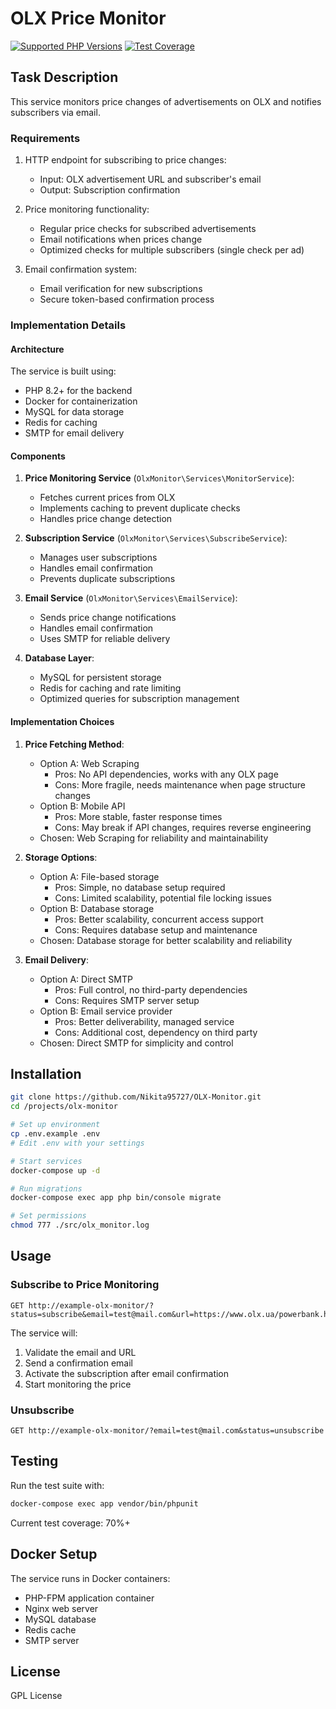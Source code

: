 # OLX Price Monitor

[![Supported PHP Versions](https://img.shields.io/badge/PHP-8.2,%208.3,%208.4-blue)](https://github.com/Nikita95727/OLX-Monitor/)
[![Test Coverage](https://img.shields.io/badge/Test%20Coverage-70%25-green)](https://github.com/Nikita95727/OLX-Monitor/)

## Task Description

This service monitors price changes of advertisements on OLX and notifies subscribers via email.

### Requirements

1. HTTP endpoint for subscribing to price changes:
   - Input: OLX advertisement URL and subscriber's email
   - Output: Subscription confirmation

2. Price monitoring functionality:
   - Regular price checks for subscribed advertisements
   - Email notifications when prices change
   - Optimized checks for multiple subscribers (single check per ad)

3. Email confirmation system:
   - Email verification for new subscriptions
   - Secure token-based confirmation process

### Implementation Details

#### Architecture

The service is built using:
- PHP 8.2+ for the backend
- Docker for containerization
- MySQL for data storage
- Redis for caching
- SMTP for email delivery

#### Components

1. **Price Monitoring Service** (`OlxMonitor\Services\MonitorService`):
   - Fetches current prices from OLX
   - Implements caching to prevent duplicate checks
   - Handles price change detection

2. **Subscription Service** (`OlxMonitor\Services\SubscribeService`):
   - Manages user subscriptions
   - Handles email confirmation
   - Prevents duplicate subscriptions

3. **Email Service** (`OlxMonitor\Services\EmailService`):
   - Sends price change notifications
   - Handles email confirmation
   - Uses SMTP for reliable delivery

4. **Database Layer**:
   - MySQL for persistent storage
   - Redis for caching and rate limiting
   - Optimized queries for subscription management

#### Implementation Choices

1. **Price Fetching Method**:
   - Option A: Web Scraping
     - Pros: No API dependencies, works with any OLX page
     - Cons: More fragile, needs maintenance when page structure changes
   - Option B: Mobile API
     - Pros: More stable, faster response times
     - Cons: May break if API changes, requires reverse engineering
   - Chosen: Web Scraping for reliability and maintainability

2. **Storage Options**:
   - Option A: File-based storage
     - Pros: Simple, no database setup required
     - Cons: Limited scalability, potential file locking issues
   - Option B: Database storage
     - Pros: Better scalability, concurrent access support
     - Cons: Requires database setup and maintenance
   - Chosen: Database storage for better scalability and reliability

3. **Email Delivery**:
   - Option A: Direct SMTP
     - Pros: Full control, no third-party dependencies
     - Cons: Requires SMTP server setup
   - Option B: Email service provider
     - Pros: Better deliverability, managed service
     - Cons: Additional cost, dependency on third party
   - Chosen: Direct SMTP for simplicity and control

## Installation

```bash
git clone https://github.com/Nikita95727/OLX-Monitor.git
cd /projects/olx-monitor

# Set up environment
cp .env.example .env
# Edit .env with your settings

# Start services
docker-compose up -d

# Run migrations
docker-compose exec app php bin/console migrate

# Set permissions
chmod 777 ./src/olx_monitor.log
```

## Usage

### Subscribe to Price Monitoring

```http
GET http://example-olx-monitor/?status=subscribe&email=test@mail.com&url=https://www.olx.ua/powerbank.html
```

The service will:
1. Validate the email and URL
2. Send a confirmation email
3. Activate the subscription after email confirmation
4. Start monitoring the price

### Unsubscribe

```http
GET http://example-olx-monitor/?email=test@mail.com&status=unsubscribe
```

## Testing

Run the test suite with:

```bash
docker-compose exec app vendor/bin/phpunit
```

Current test coverage: 70%+

## Docker Setup

The service runs in Docker containers:
- PHP-FPM application container
- Nginx web server
- MySQL database
- Redis cache
- SMTP server

## License

GPL License
